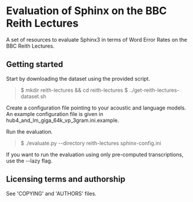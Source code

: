 Evaluation of Sphinx on the BBC Reith Lectures
==============================================

A set of resources to evaluate Sphinx3 in terms of Word Error Rates on the BBC Reith Lectures.

Getting started
---------------

Start by downloading the dataset using the provided script.

> $ mkdir reith-lectures && cd reith-lectures
> $ ../get-reith-lectures-dataset.sh

Create a configuration file pointing to your acoustic and language models. 
An example configuration file is given in hub4\_and\_lm\_giga\_64k\_vp\_3gram.ini.example.

Run the evaluation.

> $ ./evaluate.py --directory reith-lectures sphinx-config.ini

If you want to run the evaluation using only pre-computed transcriptions, use the --lazy flag.

Licensing terms and authorship
------------------------------

See 'COPYING' and 'AUTHORS' files.
